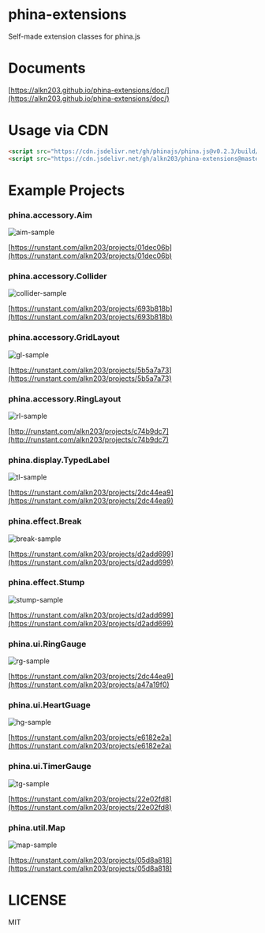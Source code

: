 # phina-extensions
Self-made extension classes for phina.js

# Documents
[https://alkn203.github.io/phina-extensions/doc/](https://alkn203.github.io/phina-extensions/doc/)

# Usage via CDN

```html
<script src="https://cdn.jsdelivr.net/gh/phinajs/phina.js@v0.2.3/build/phina.js"></script>
<script src="https://cdn.jsdelivr.net/gh/alkn203/phina-extensions@master/build/phina-extensions.min.js"></script>
```

# Example Projects
### phina.accessory.Aim

![aim-sample](https://alkn203.github.io/phina-extensions/images/aim-sample.png)


[https://runstant.com/alkn203/projects/01dec06b](https://runstant.com/alkn203/projects/01dec06b)

### phina.accessory.Collider

![collider-sample](https://alkn203.github.io/phina-extensions/images/collider-sample.png)

[https://runstant.com/alkn203/projects/693b818b](https://runstant.com/alkn203/projects/693b818b)

### phina.accessory.GridLayout

![gl-sample](https://alkn203.github.io/phina-extensions/images/gl-sample.png)

[https://runstant.com/alkn203/projects/5b5a7a73](https://runstant.com/alkn203/projects/5b5a7a73)

### phina.accessory.RingLayout

![rl-sample](https://alkn203.github.io/phina-extensions/images/rl-sample.png)

[http://runstant.com/alkn203/projects/c74b9dc7](http://runstant.com/alkn203/projects/c74b9dc7)

### phina.display.TypedLabel

![tl-sample](https://alkn203.github.io/phina-extensions/images/tl-sample.png)

[https://runstant.com/alkn203/projects/2dc44ea9](https://runstant.com/alkn203/projects/2dc44ea9)

### phina.effect.Break

![break-sample](https://alkn203.github.io/phina-extensions/images/break-sample.png)

[https://runstant.com/alkn203/projects/d2add699](https://runstant.com/alkn203/projects/d2add699)

### phina.effect.Stump

![stump-sample](https://alkn203.github.io/phina-extensions/images/stump-sample.png)

[https://runstant.com/alkn203/projects/d2add699](https://runstant.com/alkn203/projects/d2add699)

### phina.ui.RingGauge

![rg-sample](https://alkn203.github.io/phina-extensions/images/rg-sample.png)

[https://runstant.com/alkn203/projects/2dc44ea9](https://runstant.com/alkn203/projects/a47a19f0)

### phina.ui.HeartGuage

![hg-sample](https://alkn203.github.io/phina-extensions/images/hg-sample.png)

[https://runstant.com/alkn203/projects/e6182e2a](https://runstant.com/alkn203/projects/e6182e2a)

### phina.ui.TimerGauge

![tg-sample](https://alkn203.github.io/phina-extensions/images/tg-sample.png)

[https://runstant.com/alkn203/projects/22e02fd8](https://runstant.com/alkn203/projects/22e02fd8)

### phina.util.Map

![map-sample](https://alkn203.github.io/phina-extensions/images/map-sample.png)

[https://runstant.com/alkn203/projects/05d8a818](https://runstant.com/alkn203/projects/05d8a818)

# LICENSE
MIT
